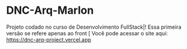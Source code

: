 # DNC-Arq-Marlon
Projeto codado no curso de Desenvolvimento FullStack|! Essa primeira versão se refere apenas ao front [
Você pode acessar o site aqui: https://dnc-arq-project.vercel.app
